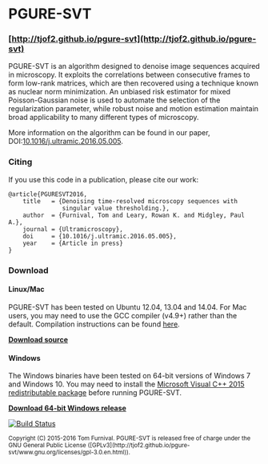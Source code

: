 # PGURE-SVT

### [http://tjof2.github.io/pgure-svt](http://tjof2.github.io/pgure-svt)

PGURE-SVT is an algorithm designed to denoise image sequences acquired in microscopy. It exploits the correlations between
consecutive frames to form low-rank matrices, which are then recovered using a technique known as nuclear norm minimization.
An unbiased risk estimator for mixed Poisson-Gaussian noise is used to automate the selection of the regularization parameter,
while robust noise and motion estimation maintain broad applicability to many different types of microscopy.

More information on the algorithm can be found in our paper, DOI:[10.1016/j.ultramic.2016.05.005](http://dx.doi.org/10.1016/j.ultramic.2016.05.005).

### Citing

If you use this code in a publication, please cite our work:

```
@article{PGURESVT2016,
    title   = {Denoising time-resolved microscopy sequences with
               singular value thresholding.},
    author  = {Furnival, Tom and Leary, Rowan K. and Midgley, Paul A.},
    journal = {Ultramicroscopy},
    doi     = {10.1016/j.ultramic.2016.05.005},
    year    = {Article in press}
}
```

### Download

#### Linux/Mac

PGURE-SVT has been tested on Ubuntu 12.04, 13.04 and 14.04.
For Mac users, you may need to use the GCC compiler (v4.9+) rather than the default.
Compilation instructions can be found [here](http://tjof2.github.io/pgure-svt/install.html).

**[Download source](https://github.com/tjof2/pgure-svt/archive/v0.3.2.tar.gz)**

#### Windows

The Windows binaries have been tested on 64-bit versions of Windows 7 and Windows 10. You may need 
to install the [Microsoft Visual C++ 2015 redistributable package](https://www.microsoft.com/en-gb/download/details.aspx?id=48145) 
before running PGURE-SVT.

**[Download 64-bit Windows release](https://github.com/tjof2/pgure-svt/releases/download/v0.3.2/PGURE-SVT_Win64.zip)**

[![Build Status](https://travis-ci.org/tjof2/pgure-svt.svg?branch=master)](https://travis-ci.org/tjof2/pgure-svt)

<small>
Copyright (C) 2015-2016 Tom Furnival.
PGURE-SVT is released free of charge under the GNU General Public License ([GPLv3](http://tjof2.github.io/pgure-svt/www.gnu.org/licenses/gpl-3.0.en.html)).
</small>
